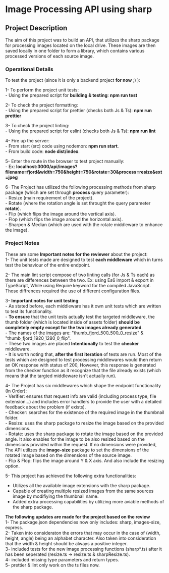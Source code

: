# Image Processing API using sharp

## Project Description

The aim of this project was to build an API, that utilizes the sharp package for processing images located on the local drive. These images are then saved locally in one folder to form a library, which contains various processed versions of each source image.

### Operational Details

To test the project (since it is only a backend project **for now** ;) ):

1- To perform the project unit tests: <br> - Using the prepared script for **building & testing**: **npm run test**

2- To check the project formatting: <br> - Using the prepared script for prettier (checks both Js & Ts): **npm run prettier**

3- To check the project linting: <br> - Using the prepared script for eslint (checks both Js & Ts): **npm run lint**

4- Fire up the server: <br> - From start (src) code using nodemon: **npm run start**. <br> - From build code: **node dist/index**.

5- Enter the route in the browser to test project manually: <br> - Ex: **localhost:3000/api/images?filename=fjord&width=750&height=750&rotate=30&process=resize&ext=jpeg**

6- The Project has utilized the following processing methods from sharp package (which are set through **process** query parameter): <br> - Resize (main requirement of the project). <br> - Rotate (where the rotation angle is set throught the query parameter **rotate**). <br> - Flip (which flips the image around the vertical axis). <br> - Flop (which flips the image around the horizontal axis). <br> - Sharpen & Median (which are used with the rotate middleware to enhance the image).

### Project Notes

These are some **Important notes for the reviewer** about the project: <br>
1- The unit tests made are designed to test **each middleware** which in turns test the behaviour of the entire endpoint.

2- The main lint script compose of two linting calls (for Js & Ts each) as there are differences between the two. Ex: using Es6 import & export in TypeScript, While using Require keyword for the compiled JavaScript. Those diffrences required the use of different configuration files.

3- **Important notes for unit testing**: <br> - As stated before, each middleware has it own unit tests which are written to test its functionality. <br> - **To ensure** that the unit tests actually test the targeted middleware, the thumb folder (which is located inside of assets folder) **should be completely empty except for the two images already generated**. <br> - The names of the images are: "thumb_fjord_500_500_0_resize" & "thumb_fjord_1920_1280_0_flip". <br> - These two images are placed **Intentionally** to test the **checker** middleware. <br> - It is worth noting that, **after the first iteration** of tests are run. Most of the tests which are designed to test processing middlewares would then return an OK response with status of 200, However, this response is generated from the checker function as it recognize that the file already exists (which means that the targted middleware isn't actually run).

4- The Project has six middlewares which shape the endpoint functionality (In Order): <br> - Verifier: ensures that request info are valid (including process type, file extension...) and includes error handlers to provide the user with a detailed feedback about the problem (if exists). <br> - Checker: searches for the existence of the required image in the thumbnail folder. <br> - Resize: uses the sharp package to resize the image based on the provided dimensions. <br> - Rotate: uses the sharp package to rotate the image based on the provided angle. It also enables for the image to be also resized based on the dimensions provided within the request. If no dimensions were provided, The API utilizes the **image-size** package to set the dimensions of the rotated image based on the dimensions of the source image. <br> - Flip & Flop: flips the image around Y & X axis. And also include the resizing option.

5- This project has achieved the following extra functionalities: <br>

- Utilizes all the available image extensions with the sharp package. <br>
- Capable of creating multiple resized images from the same sources image by modifiying the thumbnail name. <br>
- Added extra processing capabilities by utilizing more aviable methods of the sharp package. <br>

**The following updates are made for the project based on the review** <br>
1- The package.json dependencies now only includes: sharp, images-size, express.<br>
2- Taken into consideraton the errors that may occur in the case of (width, height, angle) being an alphabet character. Also taken into consideration that the width & height should be always a positive integer. <br>
3- included tests for the new image processing functions (sharp*.ts) after it has been seperated (resize.ts -> resize.ts & sharpResize.ts). <br>
4- included missing type parameters and return types. <br>
5- prettier & lint only work on the ts files now.
